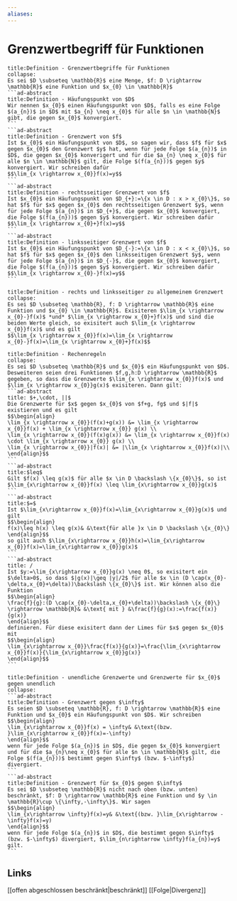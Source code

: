 ```yaml
---
aliases: 
---
```

# Grenzwertbegriff für Funktionen 
````ad-abstract
title:Definition - Grenzwertbegriffe für Funktionen
collapse:
Es sei $D \subseteq \mathbb{R}$ eine Menge, $f: D \rightarrow \mathbb{R}$ eine Funktion und $x_{0} \in \mathbb{R}$
```ad-abstract
title:Definition - Häufungspunkt von $D$
Wir nennen $x_{0}$ einen Häufungspunkt von $D$, falls es eine Folge $(a_{n})$ in $D$ mit $a_{n} \neq x_{0}$ für alle $n \in \mathbb{N}$ gibt, die gegen $x_{0}$ konvergiert.
```
```ad-abstract
title:Definition - Grenzwert von $f$
Ist $x_{0}$ ein Häufungspunkt von $D$, so sagen wir, dass $f$ für $x$ gegen $x_{0}$ den Grenzwert $y$ hat, wenn für jede Folge $(a_{n})$ in $D$, die gegen $x_{0}$ konverigert und für die $a_{n} \neq x_{0}$ für alle $n \in \mathbb{N}$ gilt, die Folge $(f(a_{n}))$ gegen $y$ konvergiert. Wir schreiben dafür
$$\lim_{x \rightarrow x_{0}}f(x)=y$$
```
```ad-abstract
title:Definition - rechtsseitiger Grenzwert von $f$
Ist $x_{0}$ ein Häufungspunkt von $D_{+}:=\{x \in D : x > x_{0}\}$, so hat $f$ für $x$ gegen $x_{0}$ den rechtsseitigen Grenzwert $y$, wenn für jede Folge $(a_{n})$ in $D_{+}$, die gegen $x_{0}$ konvergiert, die Folge $(f(a_{n}))$ gegen $y$ konvergiert. Wir schreiben dafür
$$\lim_{x \rightarrow x_{0}+}f(x)=y$$
```
```ad-abstract
title:Definition - linksseitiger Grenzwert von $f$
Ist $x_{0}$ ein Häufungspunkt von $D_{-}:=\{x \in D : x < x_{0}\}$, so hat $f$ für $x$ gegen $x_{0}$ den linksseitigen Grenzwert $y$, wenn für jede Folge $(a_{n})$ in $D_{-}$, die gegen $x_{0}$ konvergiert, die Folge $(f(a_{n}))$ gegen $y$ konvergiert. Wir schreiben dafür
$$\lim_{x \rightarrow x_{0}-}f(x)=y$$
```
````

```ad-abstract
title:Definition - rechts und linksseitiger zu allgemeinem Grenzwert
collapse:
Es sei $D \subseteq \mathbb{R}, f: D \rightarrow \mathbb{R}$ eine Funktion und $x_{0} \in \mathbb{R}$. Exisiteren $\lim_{x \rightarrow x_{0}-}f(x)$ *und* $\lim_{x \rightarrow x_{0}+}f(x)$ und sind die beiden Werte gleich, so exisitert auch $\lim_{x \rightarrow x_{0}}f(x)$ und es gilt
$$\lim_{x \rightarrow x_{0}}f(x)=\lim_{x \rightarrow x_{0}-}f(x)=\lim_{x \rightarrow x_{0}+}f(x)$$
```

````ad-abstract
title:Definition - Rechenregeln
collapse:
Es sei $D \subseteq \mathbb{R}$ und $x_{0}$ ein Häufungspunkt von $D$. Desweiteren seien drei Funktionen $f,g,h:D \rightarrow \mathbb{R}$ gegeben, so dass die Grenzwerte $\lim_{x \rightarrow x_{0}}f(x)$ und $\lim_{x \rightarrow x_{0}}g(x)$ exisiteren. Dann gilt:
```ad-abstract
title: $+,\cdot, ||$
Die Grenzwerte für $x$ gegen $x_{0}$ von $f+g, fg$ und $|f|$ existieren und es gilt
$$\begin{align}
\lim_{x \rightarrow x_{0}}(f(x)+g(x)) &= \lim_{x \rightarrow x_{0}}f(x) + \lim_{x \rightarrow x_{0}} g(x) \\
\lim_{x \rightarrow x_{0}}(f(x)g(x)) &= \lim_{x \rightarrow x_{0}}f(x) \cdot \lim_{x \rightarrow x_{0}} g(x) \\
\lim_{x \rightarrow x_{0}}|f(x)| &= |\lim_{x \rightarrow x_{0}}f(x)|\\
\end{align}$$
```
```ad-abstract
title:$leq$
Gilt $f(x) \leq g(x)$ für alle $x \in D \backslash \{x_{0}\}$, so ist $\lim_{x\rightarrow x_{0}}f(x) \leq \lim_{x\rightarrow x_{0}}g(x)$
```
```ad-abstract
title:$=$
Ist $\lim_{x\rightarrow x_{0}}f(x)=\lim_{x\rightarrow x_{0}}g(x)$ und gilt
$$\begin{align}
f(x)\leq h(x) \leq g(x)& &\text{für alle }x \in D \backslash \{x_{0}\}
\end{align}$$
so gilt auch $\lim_{x\rightarrow x_{0}}h(x)=\lim_{x\rightarrow x_{0}}f(x)=\lim_{x\rightarrow x_{0}}g(x)$
```
```ad-abstract
title: /
Ist $y:=\lim_{x\rightarrow x_{0}}g(x) \neq 0$, so exisitert ein $\delta>0$, so dass $|g(x)|\geq |y|/2$ für alle $x \in (D \cap(x_{0}-\delta,x_{0}+\delta))\backslash \{x_{0}\}$ ist. Wir können also die Funktion
$$\begin{align}
\frac{f}{g}:(D \cap(x_{0}-\delta,x_{0}+\delta))\backslash \{x_{0}\} \rightarrow \mathbb{R}& &\text{ mit } &\frac{f}{g}(x):=\frac{f(x)}{g(x)}
\end{align}$$
definieren. Für diese exisitert dann der Limes für $x$ gegen $x_{0}$ mit
$$\begin{align}
\lim_{x\rightarrow x_{0}}\frac{f(x)}{g(x)}=\frac{\lim_{x\rightarrow x_{0}}f(x)}{\lim_{x\rightarrow x_{0}}g(x)}
\end{align}$$
```
````

````ad-abstract
title:Definition - unendliche Grenzwerte und Grenzwerte für $x_{0}$ gegen unendlich
collapse:
```ad-abstract
title:Definition - Grenzwert gegen $\infty$
Es seien $D \subseteq \mathbb{R}, f: D \rightarrow \mathbb{R}$ eine Funktion und $x_{0}$ ein Häufungspunkt von $D$. Wir schreiben
$$\begin{align}
\lim_{x\rightarrow x_{0}}f(x) = \infty& &\text{(bzw. }\lim_{x\rightarrow x_{0}}f(x)=-\infty)
\end{align}$$
wenn für jede Folge $(a_{n})$ in $D$, die gegen $x_{0}$ konvergiert und für die $a_{n}\neq x_{0}$ für alle $n \in \mathbb{N}$ gilt, die Folge $(f(a_{n}))$ bestimmt gegen $\infty$ (bzw. $-\infty$) divergiert.
```
```ad-abstract
title:Definition - Grenzwert für $x_{0}$ gegen $\infty$
Es sei $D \subseteq \mathbb{R}$ nicht nach oben (bzw. unten) beschränkt, $f: D \rightarrow \mathbb{R}$ eine Funktion und $y \in \mathbb{R}\cup \{\infty,-\infty\}$. Wir sagen
$$\begin{align}
\lim_{x\rightarrow \infty}f(x)=y& &\text{(bzw. }\lim_{x\rightarrow -\infty}f(x)=y)
\end{align}$$
wenn für jede Folge $(a_{n})$ in $D$, die bestimmt gegen $\infty$ (bzw. $-\infty$) divergiert, $\lim_{n\rightarrow \infty}f(a_{n})=y$ gilt.
```
````

## Links
[[offen abgeschlossen beschränkt|beschränkt]]
[[Folge|Divergenz]]
